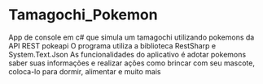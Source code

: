 # Tamagochi_Pokemon
App de console em c# que simula um tamagochi utilizando pokemons da API REST pokeapi
O programa utiliza a biblioteca RestSharp e System.Text.Json
As funcionalidades do aplicativo é adotar pokemons saber suas informações e realizar ações como brincar com seu mascote, coloca-lo para dormir, alimentar e muito mais
